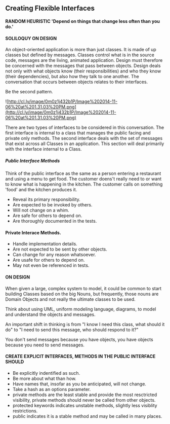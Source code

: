 ## Creating Flexible Interfaces

#### RANDOM HEURISTIC 'Depend on things that change less often than you do.'

#### SOLILOQUY ON DESIGN

An object-oriented application is more than just classes.  It is made of up classes but defined by messages.  Classes control what is in the source code, messages are the living, animated application. Design must therefore be concerned with the messages that pass between objects.  Design deals not only with what objects know (their responsibilities) and who they know (their dependencies), but also how they talk to one another. The conversation that occurs between objects relates to their interfaces.
  
Be the second pattern.
  
  ![http://cl.ly/image/0m0z1j432b1P/Image%202014-11-06%20at%201.31.03%20PM.png](http://cl.ly/image/0m0z1j432b1P/Image%202014-11-06%20at%201.31.03%20PM.png)
  
There are two types of interfaces to be considered in this conversation.  The first interface is internal to a class that manages the public facing and private only methods.  The second interface deals with the set of messages that exist across all Classes in an application.  This section will deal primarily with the interface internal to a Class. 

##### Public Interface Methods

Think of the public interface as the same as a person entering a restaurant and using a menu to get food.  The customer doens't really need to or want to know what is happening in the kitchen.  The customer calls on something 'food' and the kitchen produces it.

- Reveal its primary responsibility.
- Are expected to be invoked by others.
- Will not change on a whim.
- Are safe for others to depend on.
- Are thoroughly documented in the tests.

#### Private Interace Methods.

- Handle implementation details.
- Are not expected to be sent by other objects.
- Can change for any reason whatsoever.
- Are usafe for others to depend on.
- May not even be referenced in tests.

#### ON DESIGN

When given a large, complex system to model, it could be common to start building Classes based on the big Nouns, but frequently, those nouns are Domain Objects and not really the ultimate classes to be used.

Think about using UML, uniform modeling language, diagrams, to model and understand the objects and messages.

An important shift in thinking is from "I know I need this class, what should it do" to "I need to send this message, who should respond to it?"

You don't send messages because you have objects, you have objects because you need to send messages. 

#### CREATE EXPLICIT INTERFACES, METHODS IN THE PUBLIC INTERFACE SHOULD

- Be explicitly indentified as such.
- Be more about what than how.
- Have names that, insofar as you be anticipated, will not change.
- Take a hash as an options parameter.
- private methods are the least stable and provide the most resctricted visibility, private methods should never be called from other objects.
- protected keywords indicates unstable methods, slightly less visiblity restrictions.
- public indicates it is a stable method and may be called in many places.


